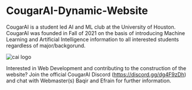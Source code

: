 # CougarAI-Dynamic-Website
CougarAI is a student led AI and ML club at the University of Houston. CougarAI was founded in Fall of 2021 on the basis 
of introducing Machine Learning and Artificial Intelligence information to all interested students regardless of major/backgorund.


![cai logo](https://user-images.githubusercontent.com/89282629/191143207-afbd3313-cdcb-4217-afae-5e21f3b0e452.png)





Interested in Web Development and contributing to the construction of the website? Join the official CougarAI Discord (https://discord.gg/dg4F9zDh)
and chat with Webmaster(s) Baqir and Efrain for further information. 
